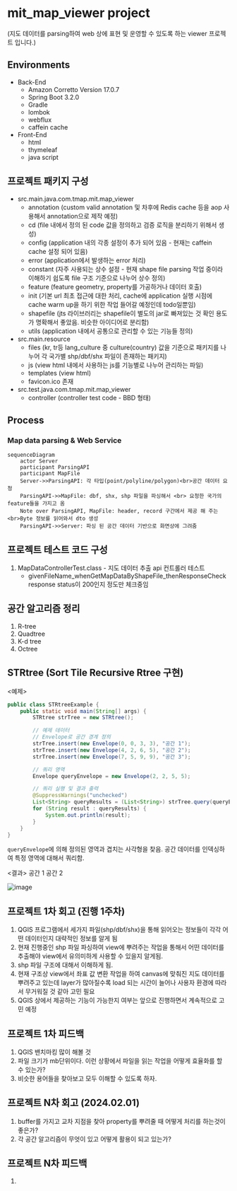 # mit_map_viewer project
(지도 데이터를 parsing하여 web 상에 표현 및 운영할 수 있도록 하는 viewer 프로젝트 입니다.)

## Environments
* Back-End
  * Amazon Corretto Version 17.0.7
  * Spring Boot 3.2.0
  * Gradle
  * lombok
  * webflux
  * caffein cache
* Front-End
  * html
  * thymeleaf
  * java script

## 프로젝트 패키지 구성
* src.main.java.com.tmap.mit.map_viewer
    * annotation (custom valid annotation 및 차후에 Redis cache 등을 aop 사용해서 annotation으로 제작 예정)  
    * cd (file 내에서 정의 된 code 값을 정의하고 검증 로직을 분리하기 위해서 생성)
    * config (application 내의 각종 설정이 추가 되어 있음 - 현재는 caffein cache 설정 되어 있음)
    * error (application에서 발생하는 error 처리)
    * constant (자주 사용되는 상수 설정 - 현재 shape file parsing 작업 중이라 이해하기 쉽도록 file 구조 기준으로 나누어 상수 정의)
    * feature (feature geometry, property를 가공하거나 데이터 호출)
    * init (기본 url 최초 접근에 대한 처리, cache에 application 실행 시점에 cache warm up을 하기 위한 작업 들어갈 예정인데 todo일뿐임)
    * shapefile (jts 라이브러리는 shapefile이 별도의 jar로 빠져있는 것 확인 용도가 명확해서 좋았음. 비슷한 아이디어로 분리함)
    * utils (application 내에서 공통으로 관리할 수 있는 기능들 정의)
* src.main.resource
    * files (kr, tr등 lang_culture 중 culture(country) 값을 기준으로 패키지를 나누어 각 국가별 shp/dbf/shx 파일이 존재하는 패키지)
    * js (view html 내에서 사용하는 js를 기능별로 나누어 관리하는 파일) 
    * templates (view html)
    * favicon.ico 존재 
* src.test.java.com.tmap.mit.map_viewer
    * controller (controller test code - BBD 형태)

## Process
### Map data parsing & Web Service
```mermaid
sequenceDiagram
    actor Server
    participant ParsingAPI
    participant MapFile
    Server->>ParsingAPI: 각 타입(point/polyline/polygon)<br>공간 데이터 요청
    ParsingAPI->>MapFile: dbf, shx, shp 파일을 파싱해서 <br> 요청한 국가의 feature들을 가지고 옴
    Note over ParsingAPI, MapFile: header, record 구간에서 제공 해 주는<br>Byte 정보를 읽어와서 dto 생성  
    ParsingAPI->>Server: 파싱 된 공간 데이터 기반으로 화면상에 그려줌
```

## 프로젝트 테스트 코드 구성 
1. MapDataControllerTest.class - 지도 데이터 추출 api 컨트롤러 테스트
    * givenFileName_whenGetMapDataByShapeFile_thenResponseCheck
      response status이 200인지 정도만 체크중임

## 공간 알고리즘 정리 
1. R-tree
2. Quadtree
3. K-d tree
4. Octree

## STRtree (Sort Tile Recursive Rtree 구현)

<예제> 
```Java
public class STRtreeExample {
    public static void main(String[] args) {
        STRtree strTree = new STRtree();

        // 예제 데이터
        // Envelope로 공간 경계 정의
        strTree.insert(new Envelope(0, 0, 3, 3), "공간 1");
        strTree.insert(new Envelope(4, 2, 6, 5), "공간 2");
        strTree.insert(new Envelope(7, 5, 9, 9), "공간 3");

        // 쿼리 영역
        Envelope queryEnvelope = new Envelope(2, 2, 5, 5);

        // 쿼리 실행 및 결과 출력
        @SuppressWarnings("unchecked")
        List<String> queryResults = (List<String>) strTree.query(queryEnvelope);
        for (String result : queryResults) {
            System.out.println(result);
        }
    }
}
```

`queryEnvelope`에 의해 정의된 영역과 겹치는 사각형을 찾음.
공간 데이터를 인덱싱하여 특정 영역에 대해서 쿼리함.

<결과>
공간 1
공간 2

![image](https://github.com/cgyi29/mit_map_viewer/assets/152146153/bfa46062-c5bf-43e1-9128-323816259eca)


## 프로젝트 1차 회고 (진행 1주차)
1. QGIS 프로그램에서 세가지 파일(shp/dbf/shx)을 통해 읽어오는 정보들이 각각 어떤 데이터인지 대략적인 정보를 알게 됨
2. 현재 진행중인 shp 파일 파싱하여 view에 뿌려주는 작업을 통해서 어떤 데이터를 추출해야 view에서 유의미하게 사용할 수 있을지 알게됨.
3. shp 파일 구조에 대해서 이해하게 됨.
4. 현재 구조상 view에서 좌표 값 변환 작업을 하여 canvas에 맞춰진 지도 데이터를 뿌려주고 있는데 layer가 많아질수록 load 되는 시간이 늘어나 사용자 환경에 따라서 무거워질 것 같아 고민 필요
5. QGIS 상에서 제공하는 기능이 가능한지 여부는 앞으로 진행하면서 계속적으로 고민 예정

## 프로젝트 1차 피드백
1. QGIS 밴치마킹 많이 해볼 것
2. 파일 크기가 mb단위이다. 이런 상황에서 파일을 읽는 작업을 어떻게 효율화를 할 수 있는가?
3. 비슷한 용어들을 찾아보고 모두 이해할 수 있도록 하자.

## 프로젝트 N차 회고 (2024.02.01)
1. buffer를 가지고 교차 지점을 찾아 property를 뿌려줄 때 어떻게 처리를 하는것이 좋은가?
2. 각 공간 알고리즘이 무엇이 있고 어떻게 활용이 되고 있는가? 

## 프로젝트 N차 피드백
1. 
